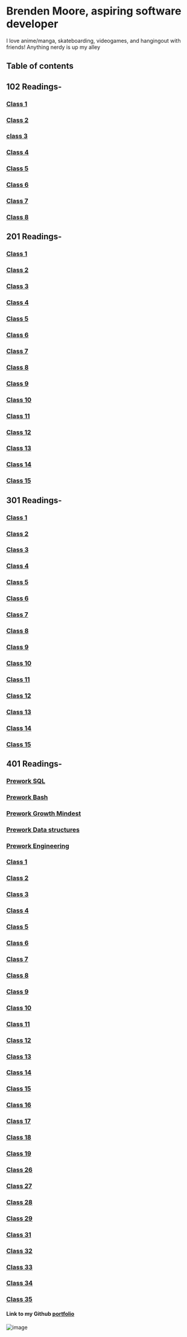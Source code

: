 # Brenden Moore, aspiring software developer

I love anime/manga, skateboarding, videogames, and hangingout with friends! Anything nerdy is up my alley

## Table of contents

## 102 Readings-

### [Class 1](class102/reading_notes_class_1.md)

### [Class 2](class102/reading_notes_class_2.md)

### [class 3](class102/reading_notes_class_3.md)

### [Class 4](class102/reading_notes_class_4.md)

### [Class 5](class102/reading_notes_class_5.md)

### [Class 6](class102/reading_notes_class_6.md)

### [Class 7](class102/reading_notes_class_7.md)

### [Class 8](class102/reading_notes_class_8.md)

## 201 Readings-

### [Class 1](class201/reading1.md)

### [Class 2](class201/reading2.md)

### [Class 3](class201/reading3.md)

### [Class 4](class201/reading4.md)

### [Class 5](class201/reading5.md)

### [Class 6](class201/reading6.md)

### [Class 7](class201/reading7.md)

### [Class 8](class201/reading8.md)

### [Class 9](class201/reading9.md)

### [Class 10](class201/reading10.md)

### [Class 11](class201/reading11.md)

### [Class 12](class201/reading12.md)

### [Class 13](class201/reading13.md)

### [Class 14](class201/reading14.md)

### [Class 15](class201/reading15.md)

## 301 Readings-

### [Class 1](class301/reading1.md)

### [Class 2](class301/reading2.md)

### [Class 3](class301/reading3.md)

### [Class 4](class301/reading4.md)

### [Class 5](class301/reading5.md)

### [Class 6](class301/reading6.md)

### [Class 7](class301/reading7.md)

### [Class 8](class301/reading8.md)

### [Class 9](class301/reading9.md)

### [Class 10](class301/reading10.md)

### [Class 11](class301/reading11.md)

### [Class 12](class301/reading12.md)

### [Class 13](class301/reading13.md)

### [Class 14](class301/reading14.md)

### [Class 15](class301/reading15.md)

## 401 Readings-

### [Prework SQL](class401/prework-sql.md)

### [Prework Bash](class401/prework-bash.md)

### [Prework Growth Mindest](class401/prework-growth-mindset.md)

### [Prework Data structures](class401/prework-data-structures.md)

### [Prework Engineering](class401/prework-engineering.md)

### [Class 1](class401/reading1.md)

### [Class 2](class401/reading2.md)

### [Class 3](class401/reading3.md)

### [Class 4](class401/reading4.md)

### [Class 5](class401/reading5.md)

### [Class 6](class401/reading6.md)

### [Class 7](class401/reading7.md)

### [Class 8](class401/reading8.md)

### [Class 9](class401/reading9.md)

### [Class 10](class401/reading10.md)

### [Class 11](class401/reading11.md)

### [Class 12](class401/reading12.md)

### [Class 13](class401/reading13.md)

### [Class 14](class401/reading14.md)

### [Class 15](class401/reading15.md)

### [Class 16](class401/reading16.md)

### [Class 17](class401/reading17.md)

### [Class 18](class401/reading18.md)

### [Class 19](class401/reading19.md)

### [Class 26](class401/reading26.md)

### [Class 27](class401/reading27.md)

### [Class 28](class401/reading28.md)

### [Class 29](class401/reading29.md)

### [Class 31](class401/reading31.md)

### [Class 32](class401/reading32.md)

### [Class 33](class401/reading33.md)

### [Class 34](class401/reading34.md)

### [Class 35](class401/reading35.md)

#### Link to my Github [portfolio](https://github.com/Brendeen)

![image](https://user-images.githubusercontent.com/112737001/193438269-f12b8d96-ae84-4f5c-a826-7fbc2992fac6.png)
